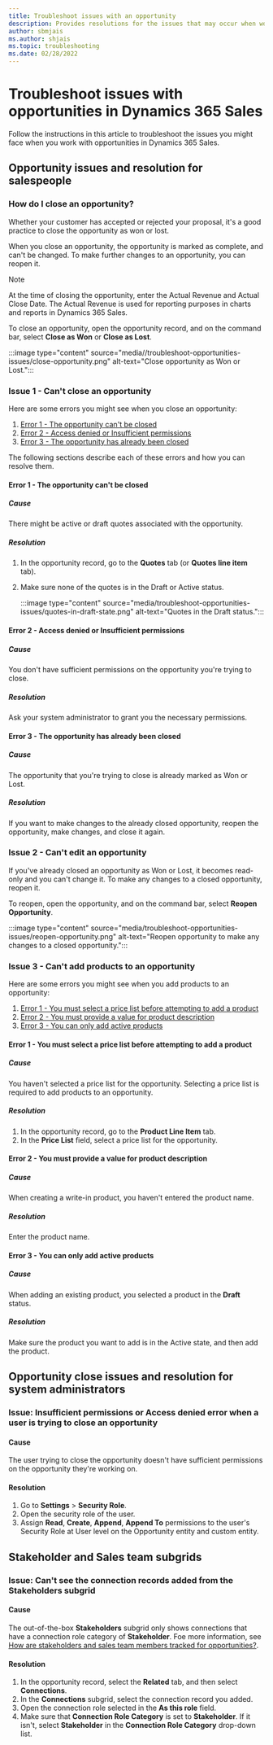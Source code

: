 ```yaml
---
title: Troubleshoot issues with an opportunity
description: Provides resolutions for the issues that may occur when working with opportunities in Dynamics 365 Sales.
author: sbmjais
ms.author: shjais
ms.topic: troubleshooting
ms.date: 02/28/2022
---
```


# Troubleshoot issues with opportunities in Dynamics 365 Sales

Follow the instructions in this article to troubleshoot the issues you might face when you work with opportunities in Dynamics 365 Sales.

## Opportunity issues and resolution for salespeople

### How do I close an opportunity?

Whether your customer has accepted or rejected your proposal, it's a good practice to close the opportunity as won or lost.

When you close an opportunity, the opportunity is marked as complete, and can't be changed. To make further changes to an opportunity, you can reopen it.

> [!NOTE]
> At the time of closing the opportunity, enter the Actual Revenue and Actual Close Date. The Actual Revenue is used for reporting purposes in charts and reports in Dynamics 365 Sales.

To close an opportunity, open the opportunity record, and on the command bar, select **Close as Won** or **Close as Lost**.

:::image type="content" source="media//troubleshoot-opportunities-issues/close-opportunity.png" alt-text="Close opportunity as Won or Lost.":::

### Issue 1 - Can't close an opportunity

Here are some errors you might see when you close an opportunity:

1. [Error 1 - The opportunity can't be closed](#error-1---the-opportunity-can't-be-closed)
2. [Error 2 - Access denied or Insufficient permissions](#error-2---access-denied-or-insufficient-permissions)
3. [Error 3 - The opportunity has already been closed](#error-3---the-opportunity-has-already-been-closed)

The following sections describe each of these errors and how you can resolve them.

#### Error 1 - The opportunity can't be closed

##### Cause

There might be active or draft quotes associated with the opportunity.

##### Resolution

1. In the opportunity record, go to the **Quotes** tab (or **Quotes line item** tab).
2. Make sure none of the quotes is in the Draft or Active status.

    :::image type="content" source="media/troubleshoot-opportunities-issues/quotes-in-draft-state.png" alt-text="Quotes in the Draft status.":::

#### Error 2 - Access denied or Insufficient permissions

##### Cause

You don't have sufficient permissions on the opportunity you're trying to close.

##### Resolution

Ask your system administrator to grant you the necessary permissions.

#### Error 3 - The opportunity has already been closed

##### Cause

The opportunity that you're trying to close is already marked as Won or Lost.

##### Resolution

If you want to make changes to the already closed opportunity, reopen the opportunity, make changes, and close it again.

### Issue 2 - Can't edit an opportunity

If you've already closed an opportunity as Won or Lost, it becomes read-only and you can't change it. To make any changes to a closed opportunity, reopen it.

To reopen, open the opportunity, and on the command bar, select **Reopen Opportunity**.

:::image type="content" source="media/troubleshoot-opportunities-issues/reopen-opportunity.png" alt-text="Reopen opportunity to make any changes to a closed opportunity.":::

### Issue 3 - Can't add products to an opportunity

Here are some errors you might see when you add products to an opportunity:

1. [Error 1 - You must select a price list before attempting to add a product](#error-1---you-must-select-a-price-list-before-attempting-to-add-a-product)
2. [Error 2 - You must provide a value for product description](#error-2---you-must-provide-a-value-for-product-description)
3. [Error 3 - You can only add active products](#error-3---you-can-only-add-active-products)

#### Error 1 - You must select a price list before attempting to add a product

##### Cause

You haven't selected a price list for the opportunity. Selecting a price list is required to add products to an opportunity.

##### Resolution

1. In the opportunity record, go to the **Product Line Item** tab.
2. In the **Price List** field, select a price list for the opportunity.

#### Error 2 - You must provide a value for product description

##### Cause

When creating a write-in product, you haven't entered the product name.

##### Resolution

Enter the product name.

#### Error 3 - You can only add active products

##### Cause

When adding an existing product, you selected a product in the **Draft** status.

##### Resolution

Make sure the product you want to add is in the Active state, and then add the product.

## Opportunity close issues and resolution for system administrators

### Issue: Insufficient permissions or Access denied error when a user is trying to close an opportunity

#### Cause

The user trying to close the opportunity doesn't have sufficient permissions on the opportunity they're working on.

#### Resolution

1. Go to **Settings** > **Security Role**.
2. Open the security role of the user.
3. Assign **Read**, **Create**, **Append**, **Append To** permissions to the user's Security Role at User level on the Opportunity entity and custom entity.

## Stakeholder and Sales team subgrids

### Issue: Can't see the connection records added from the Stakeholders subgrid

#### Cause

The out-of-the-box **Stakeholders** subgrid only shows connections that have a connection role category of **Stakeholder**. Foe more information, see [How are stakeholders and sales team members tracked for opportunities?](/dynamics365/sales/stakeholders-sales-team-members).

#### Resolution

1. In the opportunity record, select the **Related** tab, and then select **Connections**.
2. In the **Connections** subgrid, select the connection record you added.
3. Open the connection role selected in the **As this role** field.
4. Make sure that **Connection Role Category** is set to **Stakeholder**. If it isn't, select **Stakeholder** in the **Connection Role Category** drop-down list.

